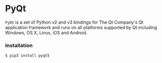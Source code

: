 # PyQt

`PyQt` is a set of Python v2 and v3 bindings for The Qt Company's Qt application framework and runs on all platforms supported by Qt including Windows, OS X, Linux, iOS and Android.

### Installation

```sh
$ pip3 install pyqt5
```
